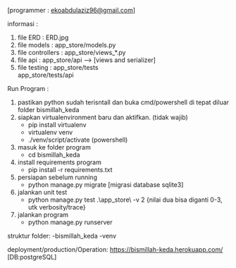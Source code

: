  [programmer : ekoabdulaziz96@gmail.com]

informasi : 
 1. file ERD            : ERD.jpg
 2. file models         : app_store/models.py
 3. file controllers    : app_store/views_*.py
 3. file api            : app_store/api    --> [views and serializer]
 4. file testing        : app_store/tests          
                          app_store/tests/api 

Run Program : 
1. pastikan python sudah terisntall dan buka cmd/powershell di tepat diluar folder bismillah_keda
2. siapkan virtualenvironment baru dan aktifkan. (tidak wajib)
    - pip install virtualenv
    - virtualenv venv
    - ./venv/script/activate  (powershell)
4. masuk ke folder program 
    - cd bismillah_keda
3. install requirements program
    - pip install -r requirements.txt
4. persiapan sebelum running
    - python manage.py migrate  [migrasi database sqlite3]
5. jalankan unit test
    - python manage.py test .\app_store\ -v 2   {nilai dua bisa diganti 0-3, utk verbosity/trace}
6. jalankan program
    - python manage.py runserver

struktur folder:
-bismillah_keda
-venv

deployment/production/Operation: https://bismillah-keda.herokuapp.com/ [DB:postgreSQL]